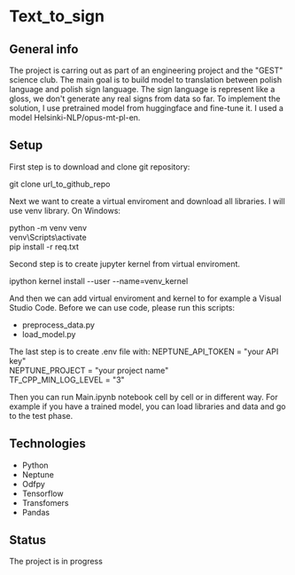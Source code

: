 # Text_to_sign

## General info
The project is carring out as part of an engineering project and the "GEST" science club. The main goal is to build model to translation between polish
language and polish sign language. The sign language is represent like a gloss, we don't generate any real signs from data so far. To implement the solution, I use pretrained model from huggingface and fine-tune it. I used a model Helsinki-NLP/opus-mt-pl-en. 

## Setup
First step is to download and clone git repository:

git clone url_to_github_repo

Next we want to create a virtual enviroment and download all libraries. I will use venv library. On Windows:

python -m venv venv\
venv\Scripts\activate\
pip install -r req.txt

Second step is to create jupyter kernel from virtual enviroment.

ipython kernel install --user --name=venv_kernel

And then we can add virtual enviroment and kernel to for example a Visual Studio Code. Before we can use code, please run this scripts:
* preprocess_data.py
* load_model.py

The last step is to create .env file with:
NEPTUNE_API_TOKEN = "your API key"\
NEPTUNE_PROJECT = "your project name"\
TF_CPP_MIN_LOG_LEVEL = "3"

Then you can run Main.ipynb notebook cell by cell or in different way. For example if you have a trained model, you can load libraries and data and go to the test phase.

## Technologies
* Python 
* Neptune
* Odfpy
* Tensorflow
* Transfomers
* Pandas

## Status
The project is in progress 
